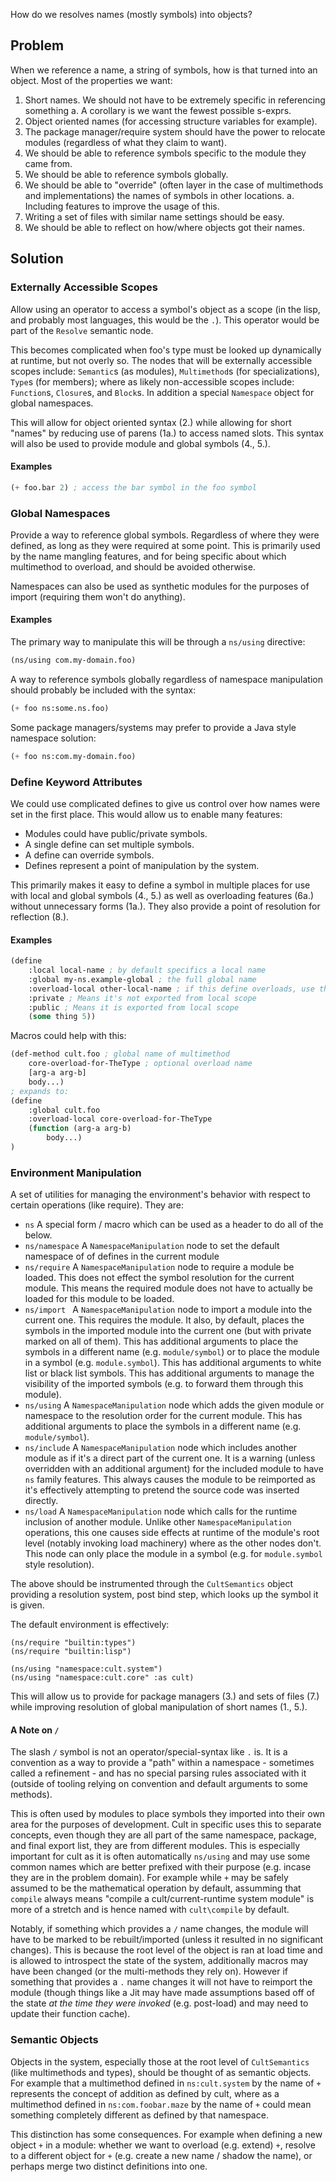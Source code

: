 How do we resolves names (mostly symbols) into objects?

## Problem

When we reference a name, a string of symbols, how is that turned into an object. Most of the properties we want:

1. Short names. We should not have to be extremely specific in referencing something
   a. A corollary is we want the fewest possible s-exprs.
2. Object oriented names (for accessing structure variables for example).
3. The package manager/require system should have the power to relocate modules (regardless of what they claim to want).
4. We should be able to reference symbols specific to the module they came from.
5. We should be able to reference symbols globally.
6. We should be able to "override" (often layer in the case of multimethods and implementations) the names of symbols in other locations.
   a. Including features to improve the usage of this.
7. Writing a set of files with similar name settings should be easy.
8. We should be able to reflect on how/where objects got their names.



## Solution

### Externally Accessible Scopes

Allow using an operator to access a symbol's object as a scope (in the lisp, and probably most languages, this would be the `.`). This operator would be part of the `Resolve` semantic node.

This becomes complicated when foo's type must be looked up dynamically at runtime, but not overly so. The nodes that will be externally accessible scopes include: `Semantic`s (as modules), `Multimethod`s (for specializations), `Type`s (for members); where as likely non-accessible scopes include: `Function`s, `Closure`s, and `Block`s. In addition a special `Namespace` object for global namespaces.

This will allow for object oriented syntax (2.) while allowing for short "names" by reducing use of parens (1a.) to access named slots. This syntax will also be used to provide module and global symbols (4., 5.).

#### Examples

```lisp
(+ foo.bar 2) ; access the bar symbol in the foo symbol
```

### Global Namespaces

Provide a way to reference global symbols. Regardless of where they were defined, as long as they were required at some point. This is primarily used by the name mangling features, and for being specific about which multimethod to overload, and should be avoided otherwise.

Namespaces can also be used as synthetic modules for the purposes of import (requiring them won't do anything).

#### Examples

The primary way to manipulate this will be through a `ns/using` directive:

```lisp
(ns/using com.my-domain.foo)
```

A way to reference symbols globally regardless of namespace manipulation should probably be included with the syntax:

```lisp
(+ foo ns:some.ns.foo)
```

Some package managers/systems may prefer to provide a Java style namespace solution:

```lisp
(+ foo ns:com.my-domain.foo)
```

### Define Keyword Attributes

We could use complicated defines to give us control over how names were set in the first place. This would allow us to enable many features:

* Modules could have public/private symbols.
* A single define can set multiple symbols.
* A define can override symbols.
* Defines represent a point of manipulation by the system.

This primarily makes it easy to define a symbol in multiple places for use with local and global symbols (4., 5.) as well as overloading features (6a.) without unnecessary forms (1a.). They also provide a point of resolution for reflection (8.).

#### Examples

```lisp
(define
    :local local-name ; by default specifics a local name
    :global my-ns.example-global ; the full global name
    :overload-local other-local-name ; if this define overloads, use this as the overload local name
    :private ; Means it's not exported from local scope
    :public ; Means it is exported from local scope
    (some thing 5))
```

Macros could help with this:

```lisp
(def-method cult.foo ; global name of multimethod
	core-overload-for-TheType ; optional overload name 
	[arg-a arg-b]
	body...)
; expands to:
(define
	:global cult.foo
	:overload-local core-overload-for-TheType
	(function (arg-a arg-b)
		body...)
)
```

### Environment Manipulation

A set of utilities for managing the environment's behavior with respect to certain operations (like require). They are:

* `ns` A special form / macro which can be used as a header to do all of the below.
* `ns/namespace` A `NamespaceManipulation` node to set the default namespace of of defines in the current module
* `ns/require` A `NamespaceManipulation` node to require a module be loaded. This does not effect the symbol resolution for the current module. This means the required module does not have to actually be loaded for this module to be loaded.
* `ns/import ` A `NamespaceManipulation` node to import a module into the current one. This requires the module. It also, by default, places the symbols in the imported module into the current one (but with private marked on all of them). This has additional arguments to place the symbols in a different name (e.g. `module/symbol`) or to place the module in a symbol (e.g. `module.symbol`). This has additional arguments to white list or black list symbols. This has additional arguments to manage the visibility of the imported symbols (e.g. to forward them through this module).
* `ns/using` A `NamespaceManipulation` node which adds the given module or namespace to the resolution order for the current module. This has additional arguments to place the symbols in a different name (e.g. `module/symbol`).
* `ns/include` A `NamespaceManipulation` node which includes another module as if it's a direct part of the current one. It is a warning (unless overridden with an additional argument) for the included module to have `ns` family features. This always causes the module to be reimported as it's effectively attempting to pretend the source code was inserted directly.
* `ns/load` A `NamespaceManipulation` node which calls for the runtime inclusion of another module. Unlike other `NamespaceManipulation` operations, this one causes side effects at runtime of the module's root level (notably invoking load machinery) where as the other nodes don't. This node can only place the module in a symbol (e.g. for `module.symbol` style resolution).

The above should be instrumented through the `CultSemantics` object providing a resolution system, post bind step, which looks up the symbol it is given.

The default environment is effectively:

```
(ns/require "builtin:types")
(ns/require "builtin:lisp")

(ns/using "namespace:cult.system")
(ns/using "namespace:cult.core" :as cult)
```

This will allow us to provide for package managers (3.) and sets of files (7.) while improving resolution of global manipulation of short names (1., 5.).

#### A Note on `/`

The slash `/` symbol is not an operator/special-syntax like `.` is. It is a convention as a way to provide a "path" within a namespace - sometimes called a refinement - and has no special parsing rules associated with it (outside of tooling relying on convention and default arguments to some methods).

This is often used by modules to place symbols they imported into their own area for the purposes of development. Cult in specific uses this to separate concepts, even though they are all part of the same namespace, package, and final export list, they are from different modules. This is especially important for cult as it is often automatically `ns/using` and may use some common names which are better prefixed with their purpose (e.g. incase they are in the problem domain). For example while `+` may be safely assumed to be the mathematical operation by default, assumming that `compile` always means "compile a cult/current-runtime system module" is more of a stretch and is hence named with `cult\compile` by default.

Notably, if something which provides a `/` name changes, the module will have to be marked to be rebuilt/imported (unless it resulted in no significant changes). This is because the root level of the object is ran at load time and is allowed to introspect the state of the system, additionally macros may have been changed (or the multi-methods they rely on). However if something that provides a `.` name changes it will not have to reimport the module (though things like a Jit may have made assumptions based off of the state *at the time they were invoked* (e.g. post-load) and may need to update their function cache).

### Semantic Objects

Objects in the system, especially those at the root level of `CultSemantics` (like multimethods and types), should be thought of as semantic objects. For example that a multimethod defined in `ns:cult.system` by the name of `+` represents the concept of addition as defined by cult, where as a multimethod defined in `ns:com.foobar.maze` by the name of `+` could mean something completely different as defined by that namespace.

This distinction has some consequences. For example when defining a new object `+` in a module: whether we want to overload (e.g. extend) `+`, resolve to a different object for `+` (e.g. create a new name / shadow the name), or perhaps merge two distinct definitions into one.
